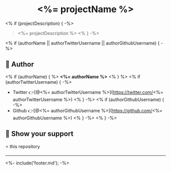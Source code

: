 <h1 align="center"><%= projectName %></h1>

<% if (projectDescription) { -%>
> <%= projectDescription %>
<% } -%>

<% if (authorName || authorTwitterUsername || authorGithubUsername) { -%>
## 👤 Author
<% if (authorName) { %>
**<%= authorName %>**
<% } %>
<% if (authorTwitterUsername) { -%>
* Twitter 👉[@<%= authorTwitterUsername %>](https://twitter.com/<%= authorTwitterUsername %>)
<% } -%>
<% if (authorGithubUsername) { -%>
* Github 👉[@<%= authorGithubUsername %>](https://github.com/<%= authorGithubUsername %>)
<% } -%>
<% } -%>

## 🙏 Show your support

⭐️ this repository

***
<%- include('footer.md'); -%>